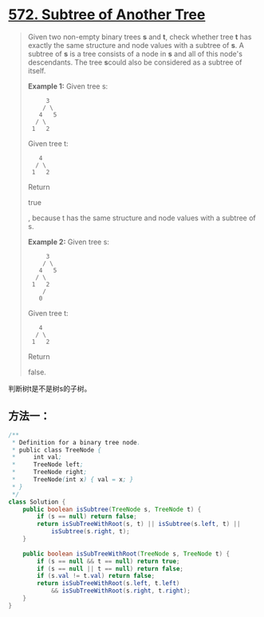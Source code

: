 # [572. Subtree of Another Tree][1]

> Given two non-empty binary trees **s** and **t**, check whether tree **t** has exactly the same structure and node values with a subtree of **s**. A subtree of **s** is a tree consists of a node in **s** and all of this node's descendants. The tree **s**could also be considered as a subtree of itself.
>
> **Example 1:**
> Given tree s:
>
> ```
>      3
>     / \
>    4   5
>   / \
>  1   2
> ```
>
> Given tree t:
>
> ```
>    4 
>   / \
>  1   2
> ```
>
> Return 
>
> true
>
> , because t has the same structure and node values with a subtree of s.
>
>
>
> **Example 2:**
> Given tree s:
>
> ```
>      3
>     / \
>    4   5
>   / \
>  1   2
>     /
>    0
> ```
>
> Given tree t:
>
> ```
>    4
>   / \
>  1   2
> ```
>
> Return 
>
> false.



判断树t是不是树s的子树。



## 方法一：

```java
/**
 * Definition for a binary tree node.
 * public class TreeNode {
 *     int val;
 *     TreeNode left;
 *     TreeNode right;
 *     TreeNode(int x) { val = x; }
 * }
 */
class Solution {
    public boolean isSubtree(TreeNode s, TreeNode t) {
        if (s == null) return false;
        return isSubTreeWithRoot(s, t) || isSubtree(s.left, t) ||
            isSubtree(s.right, t);
    }
    
    public boolean isSubTreeWithRoot(TreeNode s, TreeNode t) {
        if (s == null && t == null) return true;
        if (s == null || t == null) return false;
        if (s.val != t.val) return false;
        return isSubTreeWithRoot(s.left, t.left) 
            && isSubTreeWithRoot(s.right, t.right);
    }
}
```

















[1]:https://leetcode.com/problems/subtree-of-another-tree/